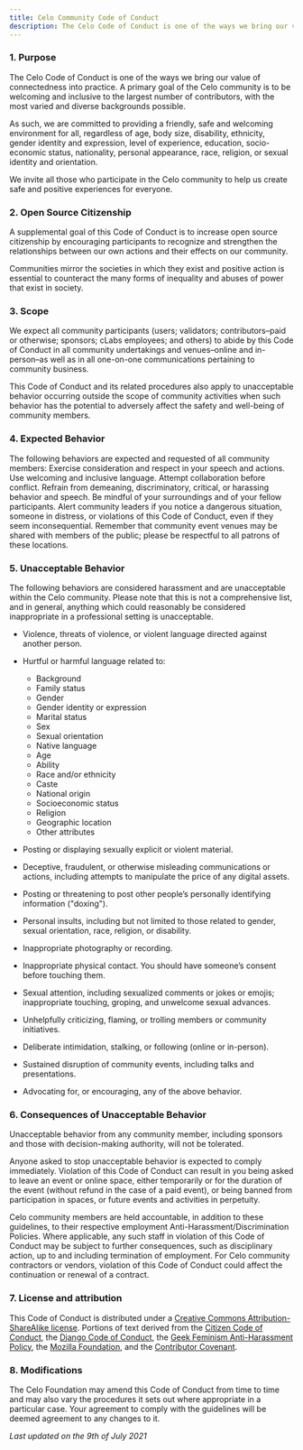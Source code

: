 ```yaml
---
title: Celo Community Code of Conduct
description: The Celo Code of Conduct is one of the ways we bring our value of connectedness into practice.
---
```


<!-- Inherited from https://github.com/celo-org/website/blob/master/src/content/code-of-conduct.md -->

### 1. Purpose
The Celo Code of Conduct is one of the ways we bring our value of connectedness into practice. A primary goal of the Celo community is to be welcoming and inclusive to the largest number of contributors, with the most varied and diverse backgrounds possible.

As such, we are committed to providing a friendly, safe and welcoming environment for all, regardless of age, body size, disability, ethnicity, gender identity and expression, level of experience, education, socio-economic status, nationality, personal appearance, race, religion, or sexual identity and orientation.

We invite all those who participate in the Celo community to help us create safe and positive experiences for everyone.

### 2. Open Source Citizenship
A supplemental goal of this Code of Conduct is to increase open source citizenship by encouraging participants to recognize and strengthen the relationships between our own actions and their effects on our community.

Communities mirror the societies in which they exist and positive action is essential to counteract the many forms of inequality and abuses of power that exist in society.

### 3. Scope
We expect all community participants (users; validators; contributors–paid or otherwise; sponsors; cLabs employees; and others) to abide by this Code of Conduct in all community undertakings and venues–online and in-person–as well as in all one-on-one communications pertaining to community business.

This Code of Conduct and its related procedures also apply to unacceptable behavior occurring outside the scope of community activities when such behavior has the potential to adversely affect the safety and well-being of community members.

### 4. Expected Behavior
The following behaviors are expected and requested of all community members:
Exercise consideration and respect in your speech and actions. Use welcoming and inclusive language.
Attempt collaboration before conflict.
Refrain from demeaning, discriminatory, critical, or harassing behavior and speech.
Be mindful of your surroundings and of your fellow participants. Alert community leaders if you notice a dangerous situation, someone in distress, or violations of this Code of Conduct, even if they seem inconsequential.
Remember that community event venues may be shared with members of the public; please be respectful to all patrons of these locations.

### 5. Unacceptable Behavior
The following behaviors are considered harassment and are unacceptable within the Celo community. Please note that this is not a comprehensive list, and in general, anything which could reasonably be considered inappropriate in a professional setting is unacceptable.

* Violence, threats of violence, or violent language directed against another person.
* Hurtful or harmful language related to:

  * Background
  * Family status
  * Gender
  * Gender identity or expression
  * Marital status
  * Sex
  * Sexual orientation
  * Native language
  * Age
  * Ability
  * Race and/or ethnicity
  * Caste
  * National origin
  * Socioeconomic status
  * Religion
  * Geographic location
  * Other attributes

* Posting or displaying sexually explicit or violent material.
* Deceptive, fraudulent, or otherwise misleading communications or actions, including attempts to manipulate the price of any digital assets.
* Posting or threatening to post other people’s personally identifying information ("doxing").
* Personal insults, including but not limited to those related to gender, sexual orientation, race, religion, or disability.
* Inappropriate photography or recording.
* Inappropriate physical contact. You should have someone’s consent before touching them.
* Sexual attention, including sexualized comments or jokes or emojis; inappropriate touching, groping, and unwelcome sexual advances.
* Unhelpfully criticizing, flaming, or trolling members or community initiatives.
* Deliberate intimidation, stalking, or following (online or in-person).
* Sustained disruption of community events, including talks and presentations.
* Advocating for, or encouraging, any of the above behavior.

### 6. Consequences of Unacceptable Behavior
Unacceptable behavior from any community member, including sponsors and those with decision-making authority, will not be tolerated.

Anyone asked to stop unacceptable behavior is expected to comply immediately. Violation of this Code of Conduct can result in you being asked to leave an event or online space, either temporarily or for the duration of the event (without refund in the case of a paid event), or being banned from participation in spaces, or future events and activities in perpetuity.

Celo community members are held accountable, in addition to these guidelines, to their respective employment Anti-Harassment/Discrimination Policies. Where applicable, any such staff in violation of this Code of Conduct may be subject to further consequences, such as disciplinary action, up to and including termination of employment. For Celo community contractors or vendors, violation of this Code of Conduct could affect the continuation or renewal of a contract.
### 7. License and attribution
This Code of Conduct is distributed under a [Creative Commons Attribution-ShareAlike license](https://creativecommons.org/licenses/by-sa/3.0/). Portions of text derived from the [Citizen Code of Conduct](https://github.com/stumpsyn/policies/blob/master/citizen_code_of_conduct.md ), the [Django Code of Conduct](https://www.djangoproject.com/conduct/), the [Geek Feminism Anti-Harassment Policy](http://geekfeminism.wikia.com/wiki/Community_anti-harassment), the [Mozilla Foundation](https://www.mozilla.org/en-US/about/governance/policies/participation/#note-1), and the [Contributor Covenant](https://www.contributor-covenant.org/version/1/4/code-of-conduct.html).

### 8. Modifications

The Celo Foundation may amend this Code of Conduct from time to time and may also vary the procedures it sets out where appropriate in a particular case. Your agreement to comply with the guidelines will be deemed agreement to any changes to it.

*Last updated on the 9th of July 2021*
